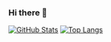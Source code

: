 ### Hi there 👋

[![GitHub Stats](https://github-readme-stats.vercel.app/api?username=arif-ali&theme=default&show_icons=true&count_private=true&include_all_commits=true)](https://github.com/arif-ali)
[![Top Langs](https://github-readme-stats.vercel.app/api/top-langs/?username=arif-ali&layout=compact&theme=default&langs_count=8)](https://github.com/arif-ali)

<!--
**arif-ali/arif-ali** is a ✨ _special_ ✨ repository because its `README.md` (this file) appears on your GitHub profile.

Here are some ideas to get you started:

- 🔭 I’m currently working on ...
- 🌱 I’m currently learning ...
- 👯 I’m looking to collaborate on ...
- 🤔 I’m looking for help with ...
- 💬 Ask me about ...
- 📫 How to reach me: ...
- 😄 Pronouns: ...
- ⚡ Fun fact: ...
-->
